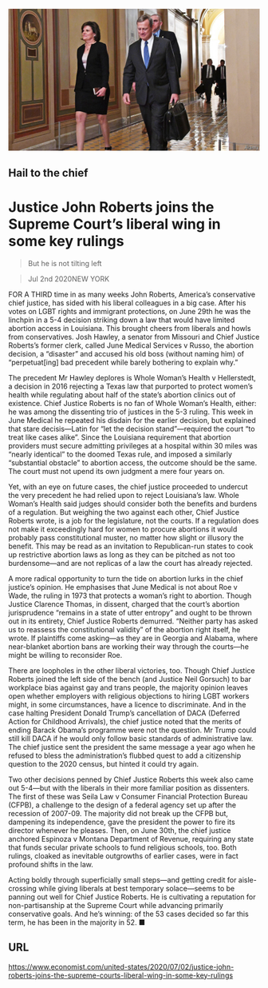 ![](./images/20200704_USP005_0.jpg)

## Hail to the chief

# Justice John Roberts joins the Supreme Court’s liberal wing in some key rulings

> But he is not tilting left

> Jul 2nd 2020NEW YORK

FOR A THIRD time in as many weeks John Roberts, America’s conservative chief justice, has sided with his liberal colleagues in a big case. After his votes on LGBT rights and immigrant protections, on June 29th he was the linchpin in a 5-4 decision striking down a law that would have limited abortion access in Louisiana. This brought cheers from liberals and howls from conservatives. Josh Hawley, a senator from Missouri and Chief Justice Roberts’s former clerk, called June Medical Services v Russo, the abortion decision, a “disaster” and accused his old boss (without naming him) of “perpetuat[ing] bad precedent while barely bothering to explain why.”

The precedent Mr Hawley deplores is Whole Woman’s Health v Hellerstedt, a decision in 2016 rejecting a Texas law that purported to protect women’s health while regulating about half of the state’s abortion clinics out of existence. Chief Justice Roberts is no fan of Whole Woman’s Health, either: he was among the dissenting trio of justices in the 5-3 ruling. This week in June Medical he repeated his disdain for the earlier decision, but explained that stare decisis—Latin for “let the decision stand”—required the court “to treat like cases alike”. Since the Louisiana requirement that abortion providers must secure admitting privileges at a hospital within 30 miles was “nearly identical” to the doomed Texas rule, and imposed a similarly “substantial obstacle” to abortion access, the outcome should be the same. The court must not upend its own judgment a mere four years on.

Yet, with an eye on future cases, the chief justice proceeded to undercut the very precedent he had relied upon to reject Louisiana’s law. Whole Woman’s Health said judges should consider both the benefits and burdens of a regulation. But weighing the two against each other, Chief Justice Roberts wrote, is a job for the legislature, not the courts. If a regulation does not make it exceedingly hard for women to procure abortions it would probably pass constitutional muster, no matter how slight or illusory the benefit. This may be read as an invitation to Republican-run states to cook up restrictive abortion laws as long as they can be pitched as not too burdensome—and are not replicas of a law the court has already rejected.

A more radical opportunity to turn the tide on abortion lurks in the chief justice’s opinion. He emphasises that June Medical is not about Roe v Wade, the ruling in 1973 that protects a woman’s right to abortion. Though Justice Clarence Thomas, in dissent, charged that the court’s abortion jurisprudence “remains in a state of utter entropy” and ought to be thrown out in its entirety, Chief Justice Roberts demurred. “Neither party has asked us to reassess the constitutional validity” of the abortion right itself, he wrote. If plaintiffs come asking—as they are in Georgia and Alabama, where near-blanket abortion bans are working their way through the courts—he might be willing to reconsider Roe.

There are loopholes in the other liberal victories, too. Though Chief Justice Roberts joined the left side of the bench (and Justice Neil Gorsuch) to bar workplace bias against gay and trans people, the majority opinion leaves open whether employers with religious objections to hiring LGBT workers might, in some circumstances, have a licence to discriminate. And in the case halting President Donald Trump’s cancellation of DACA (Deferred Action for Childhood Arrivals), the chief justice noted that the merits of ending Barack Obama’s programme were not the question. Mr Trump could still kill DACA if he would only follow basic standards of administrative law. The chief justice sent the president the same message a year ago when he refused to bless the administration’s flubbed quest to add a citizenship question to the 2020 census, but hinted it could try again.

Two other decisions penned by Chief Justice Roberts this week also came out 5-4—but with the liberals in their more familiar position as dissenters. The first of these was Seila Law v Consumer Financial Protection Bureau (CFPB), a challenge to the design of a federal agency set up after the recession of 2007-09. The majority did not break up the CFPB but, dampening its independence, gave the president the power to fire its director whenever he pleases. Then, on June 30th, the chief justice anchored Espinoza v Montana Department of Revenue, requiring any state that funds secular private schools to fund religious schools, too. Both rulings, cloaked as inevitable outgrowths of earlier cases, were in fact profound shifts in the law.

Acting boldly through superficially small steps—and getting credit for aisle-crossing while giving liberals at best temporary solace—seems to be panning out well for Chief Justice Roberts. He is cultivating a reputation for non-partisanship at the Supreme Court while advancing primarily conservative goals. And he’s winning: of the 53 cases decided so far this term, he has been in the majority in 52. ■

## URL

https://www.economist.com/united-states/2020/07/02/justice-john-roberts-joins-the-supreme-courts-liberal-wing-in-some-key-rulings
